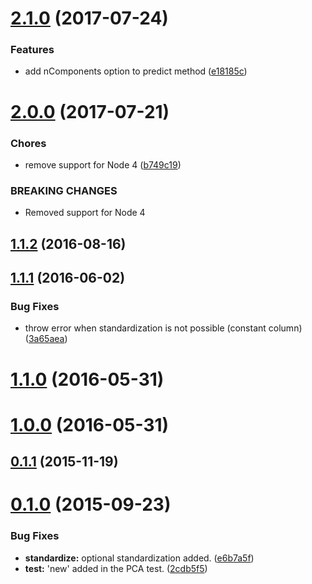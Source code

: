 <a name="2.1.0"></a>
# [2.1.0](https://github.com/mljs/pca/compare/v2.0.0...v2.1.0) (2017-07-24)


### Features

* add nComponents option to predict method ([e18185c](https://github.com/mljs/pca/commit/e18185c))



<a name="2.0.0"></a>
# [2.0.0](https://github.com/mljs/pca/compare/v1.1.2...v2.0.0) (2017-07-21)


### Chores

* remove support for Node 4 ([b749c19](https://github.com/mljs/pca/commit/b749c19))


### BREAKING CHANGES

* Removed support for Node 4



<a name="1.1.2"></a>
## [1.1.2](https://github.com/mljs/pca/compare/v1.1.1...v1.1.2) (2016-08-16)



<a name="1.1.1"></a>
## [1.1.1](https://github.com/mljs/pca/compare/v1.1.0...v1.1.1) (2016-06-02)


### Bug Fixes

* throw error when standardization is not possible (constant column) ([3a65aea](https://github.com/mljs/pca/commit/3a65aea))



<a name="1.1.0"></a>
# [1.1.0](https://github.com/mljs/pca/compare/v1.0.0...v1.1.0) (2016-05-31)



<a name="1.0.0"></a>
# [1.0.0](https://github.com/mljs/pca/compare/v0.1.1...v1.0.0) (2016-05-31)



<a name="0.1.1"></a>
## [0.1.1](https://github.com/mljs/pca/compare/v0.1.0...v0.1.1) (2015-11-19)



<a name="0.1.0"></a>
# [0.1.0](https://github.com/mljs/pca/compare/2cdb5f5...v0.1.0) (2015-09-23)


### Bug Fixes

* **standardize:** optional standardization added. ([e6b7a5f](https://github.com/mljs/pca/commit/e6b7a5f))
* **test:** 'new' added in the PCA test. ([2cdb5f5](https://github.com/mljs/pca/commit/2cdb5f5))



